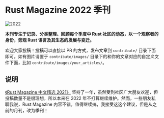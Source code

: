 # Rust Magazine 2022 季刊

![2022](https://user-images.githubusercontent.com/27893/150057562-c5db14c6-1742-43b9-add8-2dbe37c8fb7d.png)


**本刊专注于记录、分类整理、回顾每个季度中 Rust 社区的动态，以一个观察者的身份，旁观 Rust 语言及其生态的发展与变迁。**

欢迎大家投稿！投稿可以直接以 PR 的方式，发布文章到 `contribute/` 目录下面即可。如有图片请置于 `contribute/images/` 目录下的和你的文章对应的自定义文件下面，比如 `contribute/images/your_articles/`。


## 说明

[《Rust Magazine 中文精选 2021》](https://rustmagazine.github.io/rust_magazine_2021/) 坚持了一年，虽然受到社区广大朋友欢迎，但投稿数量不是很理想，所以本来在 2022 年不打算继续维护。然而，一些朋友私聊我说，Rust Magazine 内容不错，值得继续搞，我接受这这个建议，但是从之前的月刊，改为季刊！





